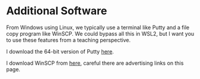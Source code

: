 # Additional Software

From Windows using Linux, we typically use a terminal like Putty and a file copy program like WinSCP. We could bypass all this in WSL2, but I want you to use these features from a teaching perspective.

I download the 64-bit version of Putty [here](https://www.chiark.greenend.org.uk/\~sgtatham/putty/latest.html).

I download WinSCP from [here](https://winscp.net/eng/index.php), careful there are advertising links on this page.

